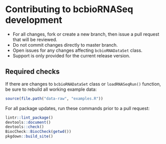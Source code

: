 # Contributing to bcbioRNASeq development

- For all changes, fork or create a new branch, then issue a pull request that will be reviewed.
- Do not commit changes directly to master branch.
- Open issues for any changes affecting `bcbioRNADataSet` class.
- Support is only provided for the current release version.


## Required checks

If there are changes to `bcbioRNADataSet` class or `loadRNASeqRun()` function, be sure to rebuild all working example data:

```r
source(file.path("data-raw", "examples.R"))
```

For all package updates, run these commands prior to a pull request:

```r
lintr::lint_package()
devtools::document()
devtools::check()
BiocCheck::BiocCheck(getwd())
pkgdown::build_site()
```
